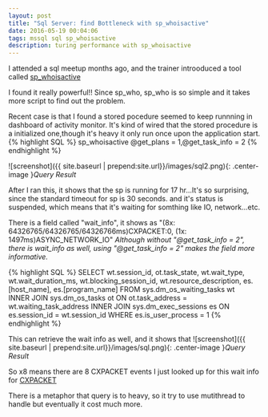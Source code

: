 ```yaml
---
layout: post
title: "Sql Server: find Bottleneck with sp_whoisactive"
date: 2016-05-19 00:04:06
tags: mssql sql sp_whoisactive
description: turing performance with sp_whoisactive 
---
```


I attended a sql meetup months ago, and the trainer introoduced a tool called [sp_whoisactive](https://www.brentozar.com/archive/2010/09/sql-server-dba-scripts-how-to-find-slow-sql-server-queries/)

I found it really powerful!! Since sp_who, sp_who is so simple and it takes more script to find out the problem.

Recent case is that I found a stored pocedure seemed to keep runnning in dashboard of activity monitor. It's kind of wired that the stored procedure is a initialized one,though it's heavy it only run once upon the application start.
{% highlight SQL %}
sp_whoisactive @get_plans = 1,@get_task_info = 2 
{% endhighlight %}

![screenshot]({{ site.baseurl | prepend:site.url}}/images/sql2.png){: .center-image }*Query Result*

 
After I ran this, it shows that the sp is running for 17 hr...It's so surprising, since the standard timeout for sp is 30 seconds.
and it's status is suspended, which means that it's waiting for somthing like IO, network...etc.

There is a field called "wait_info", it shows as "(8x: 64326765/64326765/64326766ms)CXPACKET:0, (1x: 1497ms)ASYNC_NETWORK_IO"
*Although without "@get_task_info = 2", there is wait_info as well, using "@get_task_info = 2" makes the field more informative.*

{% highlight SQL %}
SELECT  wt.session_id, 
    ot.task_state, 
    wt.wait_type, 
    wt.wait_duration_ms, 
    wt.blocking_session_id, 
    wt.resource_description, 
    es.[host_name], 
    es.[program_name] 
FROM  sys.dm_os_waiting_tasks  wt  
INNER  JOIN sys.dm_os_tasks ot ON ot.task_address = wt.waiting_task_address 
INNER JOIN sys.dm_exec_sessions es ON es.session_id = wt.session_id 
WHERE es.is_user_process =  1 
{% endhighlight %}

This can retrieve the wait info as well, and it shows that
![screenshot]({{ site.baseurl | prepend:site.url}}/images/sql.png){: .center-image }*Query Result*

So x8 means there are 8 CXPACKET events
I just looked up for this wait info for [CXPACKET](https://www.brentozar.com/archive/2013/08/what-is-the-cxpacket-wait-type-and-how-do-you-reduce-it/)

There is a metaphor that query is to heavy, so it try to use mutithread to handle but eventually it cost much more.